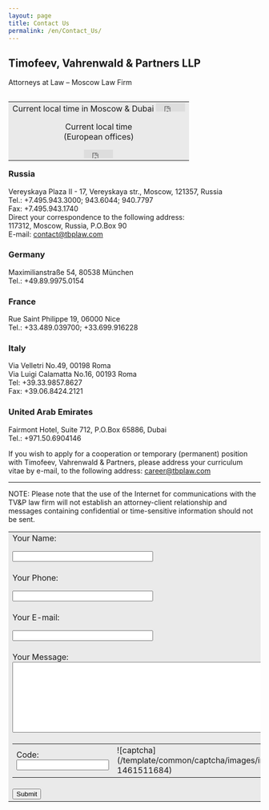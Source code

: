 ```yaml
---
layout: page
title: Contact Us
permalink: /en/Contact_Us/
---
```


## **Timofeev, Vahrenwald & Partners LLP**  
Attorneys at Law – Moscow Law Firm


<table cellspacing="0" cellpadding="4" border="0" style="float:right">
<tbody>
<tr>
<td bgcolor="#eaeaea" align="center" class="time">
Current local time  
in Moscow & Dubai
<iframe width="58" height="17" frameborder="0" src="https://freesecure.timeanddate.com/clock/i41vln5n/n166/fn14/fs11/fc630/ts1"></iframe>  

Current local time  
(European offices)   
<iframe width="58" height="17" frameborder="0" src="https://freesecure.timeanddate.com/clock/i41vm4ms/n195/fn14/fs11/fc630/ts1"></iframe></td>
</tr>
</tbody>
</table>

### Russia

Vereyskaya Plaza II - 17, Vereyskaya str., Moscow, 121357, Russia  
Tel.: +7.495.943.3000; 943.6044; 940.7797  
Fax: +7.495.943.1740  
Direct your correspondence to the following address:  
117312, Moscow, Russia, P.O.Box 90  
E-mail: [contact@tbplaw.com](mailto:contact@tbplaw.com)

### Germany

Maximilianstraße 54, 80538 München  
Tel.: +49.89.9975.0154

### France

Rue Saint Philippe 19, 06000 Nice  
Tel.: +33.489.039700; +33.699.916228

### Italy

Via Velletri No.49, 00198 Roma  
Via Luigi Calamatta No.16, 00193 Roma  
Tel: +39.33.9857.8627  
Fax: +39.06.8424.2121

### United Arab Emirates

Fairmont Hotel, Suite 712, P.O.Box 65886, Dubai  
Tel.: +971.50.6904146

If you wish to apply for a cooperation or temporary (permanent) position with Timofeev, Vahrenwald & Partners, please address your curriculum vitae by e-mail, to the following address: [career@tbplaw.com](mailto:career@tbplaw.com)

* * *

NOTE: Please note that the use of the Internet for communications with the TV&P law firm will not establish an attorney-client relationship and messages containing confidential or time-sensitive information should not be sent.

<form id="feedform" method="post" action="">

<table class="form" border="0" bgcolor="#eaeaea" cellspacing="16" cellpadding="0" width="100%">

<tbody>

<tr>

<td>

<div class="label_div"><input type="hidden" name="script" value="feedback"> Your Name: <input type="hidden" value="Your Name:" name="label[1]"> <input type="hidden" value="name" name="data[1]"></div>

<input size="32" type="text" id="name" name="name" maxlength="100" value=""></td>

</tr>

<tr>

<td>

<div class="label_div">Your Phone: <input type="hidden" value="Your Phone:" name="label[10]"> <input type="hidden" value="phone" name="data[10]"></div>

<input size="32" type="text" id="phone" name="phone" maxlength="100" value=""></td>

</tr>

<tr>

<td>

<div class="label_div">Your E-mail: <input type="hidden" value="Your E-mail:" name="label[2]"> <input type="hidden" value="email" name="data[2]"></div>

<input size="32" type="text" id="email" name="email" maxlength="100" value=""></td>

</tr>

<tr>

<td>

<div class="label_div">Your Message: <input type="hidden" value="Your Message:" name="label[3]"> <input type="hidden" value="message" name="data[3]"></div>

<textarea cols="59" rows="9" id="message" name="message" style="width:100%"></textarea></td>

</tr>

<tr>

<td>

<table class="form" border="0" cellspacing="0" cellpadding="0">

<tbody>

<tr>

<td>

<div class="label_div captcha">Code:</div>

<div class="input_div"><input type="text" class="required i_captcha" id="captcha" name="captcha" value=""></div>

</td>

<td>![captcha](/template/common/captcha/images/image.php?1461511684)</td>

</tr>

</tbody>

</table>

</td>

</tr>

<tr>

<td><input type="submit" class="submit" value="Submit"></td>

</tr>

</tbody>

</table>

</form>
